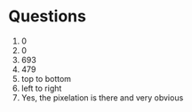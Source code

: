 # Questions 
1. 0
2. 0
3. 693
4. 479
5. top to bottom
6. left to right
7. Yes, the pixelation is there and very obvious